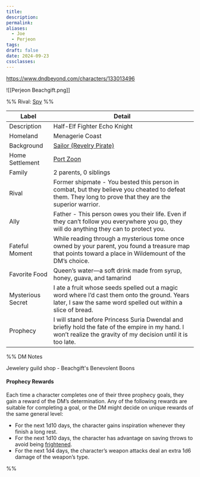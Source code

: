 ```yaml
---
title: 
description: 
permalink: 
aliases:
  - Joe
  - Perjeon
tags: 
draft: false
date: 2024-09-23
cssclasses:
---
```

https://www.dndbeyond.com/characters/133013496 

![[Perjeon Beachgift.png]] 

%% Rival: [Spy](https://www.dndbeyond.com/monsters/17021-spy) %%

| Label             | Detail                                                                                                                                                          |
| ----------------- | --------------------------------------------------------------------------------------------------------------------------------------------------------------- |
| Description       | Half-Elf Fighter Echo Knight                                                                                                                                    |
| Homeland          | Menagerie Coast                                                                                                                                                 |
| Background        | [Sailor (Revelry Pirate)](https://www.dndbeyond.com/backgrounds/102352-sailor-revelry-pirate)                                                                   |
| Home Settlement   | [Port Zoon](https://www.dndbeyond.com/sources/dnd/egtw/wildemount-gazetteer-menagerie-coast#PortZoon)                                                           |
| Family            | 2 parents, 0 siblings                                                                                                                                           |
| Rival             | Former shipmate - You bested this person in combat, but they believe you cheated to defeat them. They long to prove that they are the superior warrior.         |
| Ally              | Father - This person owes you their life. Even if they can’t follow you everywhere you go, they will do anything they can to protect you.                       |
| Fateful Moment    | While reading through a mysterious tome once owned by your parent, you found a treasure map that points toward a place in Wildemount of the DM’s choice.        |
| Favorite Food     | Queen’s water—a soft drink made from syrup, honey, guava, and tamarind                                                                                          |
| Mysterious Secret | I ate a fruit whose seeds spelled out a magic word where I’d cast them onto the ground. Years later, I saw the same word spelled out within a slice of bread.   |
| Prophecy          | I will stand before Princess Suria Dwendal and briefly hold the fate of the empire in my hand. I won’t realize the gravity of my decision until it is too late. |

%% DM Notes

Jewelery guild shop - Beachgift's Benevolent Boons

#### Prophecy Rewards

Each time a character completes one of their three prophecy goals, they gain a reward of the DM’s determination. Any of the following rewards are suitable for completing a goal, or the DM might decide on unique rewards of the same general level:

- For the next 1d10 days, the character gains inspiration whenever they finish a long rest.
- For the next 1d10 days, the character has advantage on saving throws to avoid being [frightened](https://www.dndbeyond.com/sources/dnd/free-rules/rules-glossary#FrightenedCondition).
- For the next 1d4 days, the character’s weapon attacks deal an extra 1d6 damage of the weapon’s type.

%%
